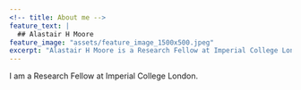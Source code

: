 ```yaml
---
<!-- title: About me -->
feature_text: |
  ## Alastair H Moore
feature_image: "assets/feature_image_1500x500.jpeg"
excerpt: "Alastair H Moore is a Research Fellow at Imperial College London."
---
```


I am a Research Fellow at Imperial College London.

<!-- ---
title: About me
feature_text: |
	## Alastair H Moore
	Stuff about me
excerpt: Alastair H Moore is a Research Fellow at Imperial College London
---

Alastair H Moore is a Research Fellow at Imperial College London. -->